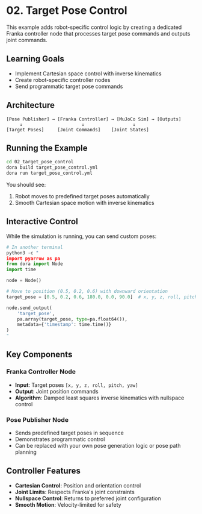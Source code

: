 # 02. Target Pose Control

This example adds robot-specific control logic by creating a dedicated Franka controller node that processes target pose commands and outputs joint commands.

## Learning Goals

- Implement Cartesian space control with inverse kinematics
- Create robot-specific controller nodes
- Send programmatic target pose commands

## Architecture

```
[Pose Publisher] → [Franka Controller] → [MuJoCo Sim] → [Outputs]
     ↓                      ↓                  ↓
[Target Poses]     [Joint Commands]    [Joint States]
```

## Running the Example

```bash
cd 02_target_pose_control
dora build target_pose_control.yml
dora run target_pose_control.yml
```

You should see:
1. Robot moves to predefined target poses automatically
2. Smooth Cartesian space motion with inverse kinematics

## Interactive Control

While the simulation is running, you can send custom poses:

```python
# In another terminal
python3 -c "
import pyarrow as pa
from dora import Node
import time

node = Node()

# Move to position (0.5, 0.2, 0.6) with downward orientation
target_pose = [0.5, 0.2, 0.6, 180.0, 0.0, 90.0]  # x, y, z, roll, pitch, yaw

node.send_output(
    'target_pose',
    pa.array(target_pose, type=pa.float64()),
    metadata={'timestamp': time.time()}
)
"
```

## Key Components

### Franka Controller Node
- **Input**: Target poses `[x, y, z, roll, pitch, yaw]`
- **Output**: Joint position commands  
- **Algorithm**: Damped least squares inverse kinematics with nullspace control

### Pose Publisher Node
- Sends predefined target poses in sequence
- Demonstrates programmatic control
- Can be replaced with your own pose generation logic or pose path planning

## Controller Features

- **Cartesian Control**: Position and orientation control
- **Joint Limits**: Respects Franka's joint constraints
- **Nullspace Control**: Returns to preferred joint configuration
- **Smooth Motion**: Velocity-limited for safety